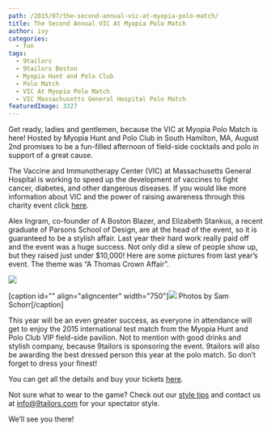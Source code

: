 ```yaml
---
path: /2015/07/the-second-annual-vic-at-myopia-polo-match/
title: The Second Annual VIC At Myopia Polo Match
author: ivy
categories: 
  - fun
tags: 
  - 9tailors
  - 9tailors Boston
  - Myopia Hunt and Polo Club
  - Polo Match
  - VIC At Myopia Polo Match
  - VIC Massachusetts General Hospital Polo Match
featuredImage: 3327
---
```

Get ready, ladies and gentlemen, because the VIC at Myopia Polo Match is here! Hosted by Myopia Hunt and Polo Club in South Hamilton, MA, August 2nd promises to be a fun-filled afternoon of field-side cocktails and polo in support of a great cause.

The Vaccine and Immunotherapy Center (VIC) at Massachusetts General Hospital is working to speed up the development of vaccines to fight cancer, diabetes, and other dangerous diseases. If you would like more information about VIC and the power of raising awareness through this charity event click [here](https://giving.massgeneral.org/polo-match-supports-innovative-vaccine-research/).

Alex Ingram, co-founder of A Boston Blazer, and Elizabeth Stankus, a recent graduate of Parsons School of Design, are at the head of the event, so it is guaranteed to be a stylish affair. Last year their hard work really paid off and the event was a huge success. Not only did a slew of people show up, but they raised just under $10,000! Here are some pictures from last year’s event. The theme was “A Thomas Crown Affair”.

![](http://static1.squarespace.com/static/51dd8b16e4b06e89f62cede3/t/53d99864e4b0a2b827676491/1406769265030/10496115_724049570995968_627194128614298995_o.jpg?format=750w)

\[caption id="" align="aligncenter" width="750"\]![](http://static1.squarespace.com/static/51dd8b16e4b06e89f62cede3/t/53d997bee4b0f7f486877f88/1406769096512/1941472_724048830996042_9125181570768405383_o.jpg?format=750w) Photos by Sam Schorr\[/caption\]

This year will be an even greater success, as everyone in attendance will get to enjoy the 2015 international test match from the Myopia Hunt and Polo Club VIP field-side pavilion. Not to mention with good drinks and stylish company, because 9tailors is sponsoring the event. 9tailors will also be awarding the best dressed person this year at the polo match. So don’t forget to dress your finest!

You can get all the details and buy your tickets [here](https://fundraise.massgeneral.org/alexander-ingram2).

Not sure what to wear to the game? Check out our [style tips](http://blog.9tailors.com/2015/07/polo-anyone/) and contact us at info@9tailors.com for your spectator style.

We’ll see you there!